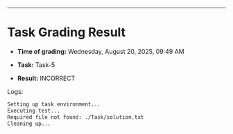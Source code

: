 
---
# Task Grading Result

- **Time of grading:** Wednesday, August 20, 2025, 09:49 AM

- **Task:** Task-5

- **Result:** INCORRECT


Logs:
```bash
Setting up task environment...
Executing test...
Required file not found: ./Task/solution.txt
Cleaning up...
```
